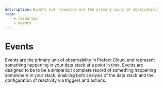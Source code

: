 ```yaml
---
description: Events and resources are the primary units of observability in Prefect Cloud
tags:
    - resources
    - events
---
```


# Events


Events are the primary unit of observability in Prefect Cloud, and represent something happening in your data stack at a point in time. Events are designed to be to be a simple but complete record of something happening somewhere in your stack, enabling both analysis of the data stack and the configuration of reactivity via triggers and actions.
